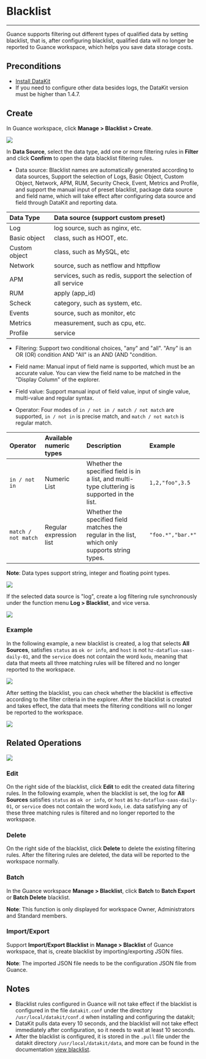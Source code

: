 # Blacklist
---

Guance supports filtering out different types of qualified data by setting blacklist, that is, after configuring blacklist, qualified data will no longer be reported to Guance workspace, which helps you save data storage costs.

## Preconditions

- [Install DataKit](../datakit/datakit-install.md)
- If you need to configure other data besides logs, the DataKit version must be higher than 1.4.7.


## Create

In Guance workspace, click **Manage > Blacklist > Create**.

![](img/5.blacklist_1.png)

In **Data Source**, select the data type, add one or more filtering rules in **Filter** and click **Confirm** to open the data blacklist filtering rules.

- Data source: Blacklist names are automatically generated according to data sources, Support the selection of Logs, Basic Object, Custom Object, Network, APM, RUM, Security Check, Event, Metrics and Profile, and support the manual input of preset blacklist, package data source and field name, which will take effect after configuring data source and field through DataKit and reporting data.
  
| Data Type     | Data source (support custom preset)                       |
| :----------- | :----------------------------------------------- |
| Log         | log source, such as nginx, etc.                 |
| Basic object     | class, such as HOOT, etc.                        |
| Custom object   | class, such as MySQL, etc                       |
| Network         | source, such as netflow and httpflow            |
| APM | services, such as redis, support the selection of all service |
| RUM | apply (app_id)                                   |
| Scheck     | category, such as system, etc.                   |
| Events         | source, such as monitor, etc                    |
| Metrics         | measurement, such as cpu, etc.                             |
| Profile      | service                                 |

- Filtering: Support two conditional choices, "any" and "all". "Any" is an OR (OR) condition AND "All" is an AND (AND "condition.

- Field name: Manual input of field name is supported, which must be an accurate value. You can view the field name to be matched in the "Display Column" of the explorer.

- Field value: Support manual input of field value, input of single value, multi-value and regular syntax.

- Operator: Four modes of `in / not in / match / not match` are supported, `in / not in` is precise match, and `match / not match` is regular match.

| Operator              | Available numeric types   | Description                                                   | Example              |
| :------------------ | :------------- | :----------------------------------------------------- | :---------------- |
| `in / not in`       | Numeric List       | Whether the specified field is in a list, and multi-type cluttering is supported in the list.           | `1,2,"foo",3.5`   |
| `match / not match` | Regular expression list | Whether the specified field matches the regular in the list, which only supports string types. | `"foo.*","bar.*"` |

**Note**: Data types support string, integer and floating point types.

![](img/5.blacklist_1.2.png)

If the selected data source is "log", create a log filtering rule synchronously under the function menu **Log > Blacklist**, and vice versa.

![](img/5.blacklist_1.1.png)





### Example

In the following example, a new blacklist is created, a log that selects **All Sources**, satisfies `status` as `ok or info`, and `host` is not `hz-dataflux-saas-daily-01`, and the `service` does not contain the word `kodo`, meaning that data that meets all three matching rules will be filtered and no longer reported to the workspace.

![](img/5.blacklist_2.png)

After setting the blacklist, you can check whether the blacklist is effective according to the filter criteria in the explorer. After the blacklist is created and takes effect, the data that meets the filtering conditions will no longer be reported to the workspace.



![](img/5.blacklist_4.png)

## Related Operations

![](img/5.blacklist_3.png)

### Edit

On the right side of the blacklist, click **Edit** to edit the created data filtering rules. In the following example, when the blacklist is set, the log for **All Sources** satisfies `status` as `ok or info`, or `host` as `hz-dataflux-saas-daily-01`, or `service` does not contain the word `kodo`, i.e. data satisfying any of these three matching rules is filtered and no longer reported to the workspace.


### Delete

On the right side of the blacklist, click **Delete** to delete the existing filtering rules. After the filtering rules are deleted, the data will be reported to the workspace normally.


### Batch

In the Guance workspace **Manage > Blacklist**, click **Batch** to **Batch Export** or **Batch Delete** blacklist.

**Note**: This function is only displayed for workspace Owner, Administrators and Standard members.


### Import/Export

Support **Import/Export Blacklist** in **Manage > Blacklist** of Guance workspace, that is, create blacklist by importing/exporting JSON files.

**Note**: The imported JSON file needs to be the configuration JSON file from Guance.

## Notes

- Blacklist rules configured in Guance will not take effect if the blacklist is configured in the file `datakit.conf` under the directory `/usr/local/datakit/conf.d` when installing and configuring the datakit;
- DataKit pulls data every 10 seconds, and the blacklist will not take effect immediately after configuration, so it needs to wait at least 10 seconds.
- After the blacklist is configured, it is stored in the `.pull` file under the datakit directory `/usr/local/datakit/data`, and more can be found in the documentation [view blacklist](../datakit/dca.md).
